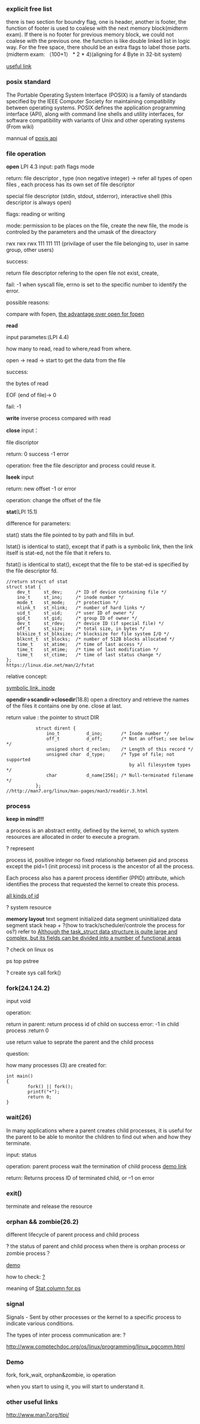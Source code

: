 ### explicit free list

there is two section for boundry flag, one is header, another is footer, the function of footer is used to coalese with the next memory block(midterm exam). If there is no footer for previous memory block, we could not coalese with the previous one. the function is like double linked list in logic way. For the free space, there should be an extra flags to label those parts.(midterm exam: （100+1） * 2 * 4)(aligning for 4 Byte in 32-bit system)

[useful link](https://www.youtube.com/watch?v=d_JhP130XO8&t=85s)


### posix standard

The Portable Operating System Interface (POSIX) is a family of standards specified by the IEEE Computer Society for maintaining compatibility between operating systems. POSIX defines the application programming interface (API), along with command line shells and utility interfaces, for software compatibility with variants of Unix and other operating systems (From wiki)

mannual of [poxis api](http://man7.org/linux/man-pages/man2/stat.2.html)

### file operation

**open** LPI 4.3
input: 
path
flags
mode

return: 
file descriptor , type (non negative integer) -> refer all types of open files , each process has its own set of file descriptor

special file descriptor (stdin, stdout, stderror),
interactive shell (this descriptor is always open)


flags:
reading or writing

mode:
permission to be places on the file, create the new file, the mode is controled by the parameters and the umask of the direactory

rwx rwx rwx
111 111 111
(privilage of user the file belonging to, user in same group, other users)

success:

return file descriptor refering to the open file
not exist, create, 

fail:
-1 
when syscall file, errno is set to the specific number to identify the error.

possible reasons:


compare with fopen, [the advantage over open for fopen](https://stackoverflow.com/questions/1658476/c-fopen-vs-open)

**read**

input parametes:(LPI 4.4)

how many to read, read to where,read from where.

open -> read -> start to get the data from the file

success:

the bytes of read

EOF (end of file)-> 0

fail:
-1

**write**
inverse process compared with read

**close**
input：

file discriptor

return:
0 success
-1 error

operation:
free the file descriptor and process could reuse it.

**lseek**
input

return:
new offset
-1 or error

operation: change the offset of the file

**stat**(LPI 15.1)

difference for parameters:

stat() stats the file pointed to by path and fills in buf.

lstat() is identical to stat(), except that if path is a symbolic link, then the link itself is stat-ed, not the file that it refers to.

fstat() is identical to stat(), except that the file to be stat-ed is specified by the file descriptor fd.

```
//return struct of stat
struct stat {
    dev_t     st_dev;     /* ID of device containing file */
    ino_t     st_ino;     /* inode number */
    mode_t    st_mode;    /* protection */
    nlink_t   st_nlink;   /* number of hard links */
    uid_t     st_uid;     /* user ID of owner */
    gid_t     st_gid;     /* group ID of owner */
    dev_t     st_rdev;    /* device ID (if special file) */
    off_t     st_size;    /* total size, in bytes */
    blksize_t st_blksize; /* blocksize for file system I/O */
    blkcnt_t  st_blocks;  /* number of 512B blocks allocated */
    time_t    st_atime;   /* time of last access */
    time_t    st_mtime;   /* time of last modification */
    time_t    st_ctime;   /* time of last status change */
};
https://linux.die.net/man/2/fstat
```

relative concept:

[symbolic link, inode](https://stackoverflow.com/questions/16912997/what-is-there-behind-a-symbolic-link)


**opendir->scandir->closedir**(18.8)
open a directory andretrieve the names of the files it contains one by one. close at last.

return value :  the pointer to struct DIR

```
           struct dirent {
               ino_t          d_ino;       /* Inode number */
               off_t          d_off;       /* Not an offset; see below */
               unsigned short d_reclen;    /* Length of this record */
               unsigned char  d_type;      /* Type of file; not supported
                                              by all filesystem types */
               char           d_name[256]; /* Null-terminated filename */
           };
//http://man7.org/linux/man-pages/man3/readdir.3.html
```

### process

**keep in mind!!!**

a process is an abstract entity, defined by the kernel, to which system resources are allocated in order to execute a program.

? represent

process id, positive integer
no fixed relationship between pid and process except the pid=1 (init process) init process is the ancestor of all the process.

Each process also has a parent process identifier (PPID) attribute, which identifies the process that requested the kernel to create this process.

[all kinds of id](https://stackoverflow.com/questions/41498383/what-do-the-identifiers-pid-ppid-sid-pgid-uid-euid-mean)

? system resource

**memory layout**
text segment 
initialized data segment 
uninitialized data segment
stack
heap
+
?(how to track/scheduler/controle the process for os?) 
refer to
[Although the task_struct data structure is quite large and complex, but its fields can be divided into a number of functional areas](http://www.tldp.org/LDP/tlk/kernel/processes.html
)

? check on linux os

ps top pstree

? create
sys call fork()


### fork(24.1 24.2)

input
void

operation:


return
in parent: return process id of child on success
error: -1
in child process :return 0

use return value to seprate the parent and the child process

question:

how many processes (3) are created for:

```
int main()  
{  
        fork() || fork();  
        printf("+");  
        return 0;  
} 
```

### wait(26)

In many applications where a parent creates child processes, it is useful for the parent to be able to monitor the children to find out when and how they terminate.

input:
status

operation:
parent process wait the termination of child process
[demo link](http://www.geeksforgeeks.org/wait-system-call-c/)

return:
Returns process ID of terminated child, or –1 on error


### exit()
terminate and release the resource

### orphan && zombie(26.2)

different lifecycle of parent process and child process

? the status of parent and child process when there is orphan process or zombie process？

[demo](http://www.geeksforgeeks.org/zombie-and-orphan-processes-in-c/)

how to check: [?](https://askubuntu.com/questions/111422/how-to-find-zombie-process)

meaning of [Stat column for ps](https://askubuntu.com/questions/360252/what-do-the-stat-column-values-in-ps-mean)

### signal


Signals - Sent by other processes or the kernel to a specific process to indicate various conditions.

The types of inter process communication are: ?

http://www.comptechdoc.org/os/linux/programming/linux_pgcomm.html


### Demo

fork, fork_wait, orphan&zombie, io operation

when you start to using it, you will start to understand it.


### other useful links
http://www.man7.org/tlpi/

